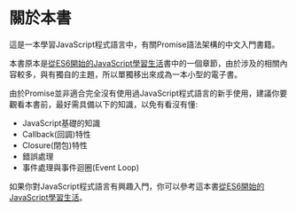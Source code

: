 # 關於本書

這是一本學習JavaScript程式語言中，有關Promise語法架構的中文入門書籍。

本書原本是[從ES6開始的JavaScript學習生活](https://www.gitbook.com/book/eyesofkids/javascript-start-from-es6/details)書中的一個章節，由於涉及的相關內容較多，與有獨自的主題，所以單獨移出來成為一本小型的電子書。

由於Promise並非適合完全沒有使用過JavaScript程式語言的新手使用，建議你要觀看本書前，最好需具備以下的知識，以免有看沒有懂:

- JavaScript基礎的知識
- Callback(回調)特性
- Closure(閉包)特性
- 錯誤處理
- 事件處理與事件迴圈(Event Loop)

如果你對JavaScript程式語言有興趣入門，你可以參考這本書[從ES6開始的JavaScript學習生活](https://www.gitbook.com/book/eyesofkids/javascript-start-from-es6/details)。
